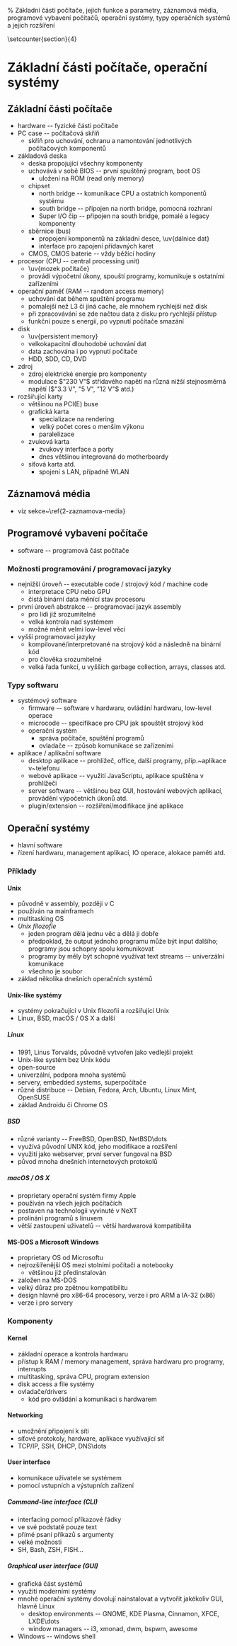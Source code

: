 % Základní části počítače, jejich funkce a parametry, záznamová média, programové vybavení počítačů, operační systémy, typy operačních systémů a jejich rozšíření

\setcounter{section}{4}
# Základní části počítače, operační systémy

## Základní části počítače
- hardware -- fyzické části počítače
- PC case -- počítačová skříň
	- skříň pro uchování, ochranu a namontování jednotlivých počítačových komponentů
- základová deska
	- deska propojující všechny komponenty
	- uchovává v sobě BIOS -- první spuštěný program, boot OS
		- uložení na ROM (read only memory)
	- chipset
		- north bridge -- komunikace CPU a ostatních komponentů systému
		- south bridge -- připojen na north bridge, pomocná rozhraní
		- Super I/O čip -- připojen na south bridge, pomalé a legacy komponenty
	- sběrnice (bus)
		- propojení komponentů na základní desce, \uv{dálnice dat}
		- interface pro zapojení přídavných karet
	- CMOS, CMOS baterie -- vždy běžící hodiny
- procesor (CPU -- central processing unit)
	- \uv{mozek počítače}
	- provádí výpočetní úkony, spouští programy, komunikuje s ostatními zařízeními
- operační paměť (RAM -- random access memory)
	- uchování dat během spuštění programu
	- pomalejší než L3 či jiná cache, ale mnohem rychlejší než disk
	- při zpracovávání se zde načtou data z disku pro rychlejší přístup
	- funkční pouze s energií, po vypnutí počítače smazání
- disk
	- \uv{persistent memory}
	- velkokapacitní dlouhodobé uchování dat
	- data zachována i po vypnutí počítače
	- HDD, SDD, CD, DVD
- zdroj
	- zdroj elektrické energie pro komponenty
	- modulace $"230 V"$ střídavého napětí na různá nižší stejnosměrná napětí ($"3.3 V", "5 V", "12 V"$ atd.)
- rozšiřující karty
	- většinou na PCI(E) buse
	- grafická karta
		- specializace na rendering
		- velký počet cores o menším výkonu
		- paralelizace
	- zvuková karta
		- zvukový interface a porty
		- dnes většinou integrovaná do motherboardy
	- síťová karta atd.
		- spojení s LAN, případně WLAN


## Záznamová média
- viz sekce~\ref{2-zaznamova-media}

## Programové vybavení počítače
- software -- programová část počítače

### Možnosti programování / programovací jazyky
- nejnižší úroveň -- executable code / strojový kód / machine code
	- interpretace CPU nebo GPU
	- čistá binární data měnící stav procesoru
- první úroveň abstrakce -- programovací jazyk assembly
	- pro lidi již srozumitelné
	- velká kontrola nad systémem
	- možné měnit velmi low-level věci
- vyšší programovací jazyky
	- kompilované/interpretované na strojový kód a následně na binární kód
	- pro člověka srozumitelné
	- velká řada funkcí, u vyšších garbage collection, arrays, classes atd.

### Typy softwaru
- systémový software
	- firmware -- software v hardwaru, ovládání hardwaru, low-level operace
	- microcode -- specifikace pro CPU jak spouštět strojový kód
	- operační systém
		- správa počítače, spuštění programů
		- ovladače -- způsob komunikace se zařízeními
- aplikace / aplikační software
	- desktop aplikace -- prohlížeč, office, další programy, příp.~aplikace v~telefonu
	- webové aplikace -- využití JavaScriptu, aplikace spuštěna v prohlížeči
	- server software -- většinou bez GUI, hostování webových aplikací, provádění výpočetních úkonů atd.
	- plugin/extension -- rozšíření/modifikace jiné aplikace

## Operační systémy
- hlavní software
- řízení hardwaru, management aplikací, IO operace, alokace paměti atd.

### Příklady
#### Unix
- původně v assembly, později v C
- používán na mainframech
- multitasking OS
- *Unix filozofie*
	- jeden program dělá jednu věc a dělá ji dobře
	- předpoklad, že output jednoho programu může být input dalšího; programy jsou schopny spolu komunikovat
	- programy by měly být schopné využívat text streams -- univerzální komunikace
	- všechno je soubor
- základ několika dnešních operačních systémů

#### Unix-like systémy
- systémy pokračující v Unix filozofii a rozšiřující Unix
- Linux, BSD, macOS / OS X a další

##### Linux
- 1991, Linus Torvalds, původně vytvořen jako vedlejší projekt
- Unix-like systém bez Unix kódu
- open-source
- univerzální, podpora mnoha systémů
- servery, embedded systems, superpočítače
- různé distribuce -- Debian, Fedora, Arch, Ubuntu, Linux Mint, OpenSUSE
- základ Androidu či Chrome OS
	
##### BSD
- různé varianty -- FreeBSD, OpenBSD, NetBSD\dots
- využívá původní UNIX kód, jeho modifikace a rozšíření
- využití jako webserver, první server fungoval na BSD
- původ mnoha dnešních internetových protokolů

##### macOS / OS X
- proprietary operační systém firmy Apple
- používán na všech jejich počítačích
- postaven na technologii vyvinuté v NeXT
- prolínání programů s linuxem
- větší zastoupení uživatelů -- větší hardwarová kompatibilita

#### MS-DOS a Microsoft Windows
- proprietary OS od Microsoftu
- nejrozšířenější OS mezi stolními počítači a notebooky
	- většinou již předinstalován
- založen na MS-DOS
- velký důraz pro zpětnou kompatibilitu
- design hlavně pro x86-64 procesory, verze i pro ARM a IA-32 (x86)
- verze i pro servery

### Komponenty
#### Kernel
- základní operace a kontrola hardwaru
- přístup k RAM / memory management, správa hardwaru pro programy, interrupts
- multitasking, správa CPU, program extension
- disk access a file systémy
- ovladače/drivers
	- kód pro ovládání a komunikaci s hardwarem

#### Networking
- umožnění připojení k síti
- síťové protokoly, hardware, aplikace využívající síť
- TCP/IP, SSH, DHCP, DNS\dots

#### User interface
- komunikace uživatele se systémem
- pomocí vstupních a výstupních zařízení

##### Command-line interface (CLI)
- interfacing pomocí příkazové řádky
- ve své podstatě pouze text
- přímé psaní příkazů s argumenty
- velké možnosti
- SH, Bash, ZSH, FISH...

##### Graphical user interface (GUI)
- grafická část systémů
- využití moderními systémy
- mnohé operační systémy dovolují nainstalovat a vytvořit jakékoliv GUI, hlavně Linux
	- desktop environments -- GNOME, KDE Plasma, Cinnamon, XFCE, LXDE\dots
	- window managers -- i3, xmonad, dwm, bspwm, awesome
- Windows -- windows shell
